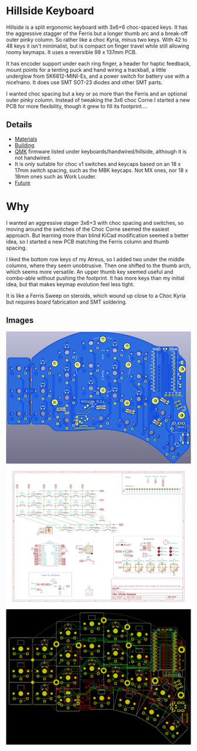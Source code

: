 # Hillside Keyboard

Hillside is a split ergonomic keyboard with 3x6+6 choc-spaced keys. It has the aggressive stagger of the Ferris but a longer thumb arc and a break-off outer pinky column. So rather like a choc Kyria, minus two keys. With 42 to 48 keys it isn't minimalist, but is compact on finger travel while still allowing roomy keymaps. It uses a reversible 98 x 137mm PCB.

It has encoder support under each ring finger, a header for haptic feedback, mount points for a tenting puck and hand wiring a trackball, a little underglow from SK6812-MINI-Es, and a power switch for battery use with a nice!nano. It does use SMT SOT-23 diodes and other SMT parts.

I wanted choc spacing but a key or so more than the Ferris and an optional outer pinky column. Instead of tweaking the 3x6 choc Corne I started a new PCB for more flexibility, though it grew to fill its footprint....

## Details

* [Materials](doc/materials.md)
* [Building](doc/build.md)
* [QMK](qmk.com) firmware listed under keyboards/handwired/hillside, although it is not handwired.
* It is _only_ suitable for choc v1 switches and keycaps based on an 18 x 17mm switch spacing, such as the MBK keycaps. Not MX ones, nor 18 x 18mm ones such as Work Louder.
* [Future](doc/Future.md)

# Why

I wanted an aggressive stager 3x6+3 with choc spacing and switches, so moving around the switches of the Choc Corne seemed the easiest approach. But learning more than blind KiCad modification seemed a better idea, so I started a new PCB matching the Ferris column and thumb spacing.

I liked the bottom row keys of my Atreus, so I added two under the middle columns, where they seem unobtrusive. Then one shifted to the thumb arch, which seems more versatile. An upper thumb key seemed useful and combo-able without pushing the footprint. It has more keys than my initial idea, but that makes keymap evolution feel less tight.

It is like a Ferris Sweep on steroids, which wound up close to a Choc Kyria but requires board fabrication and SMT soldering.

## Images

![render](doc/image/hillside-front.png "Front Render")
![Schematic](doc/image/hillside-schema.svg "Schematic")
![pcb](doc/image/hillside-board.png "PCB")
